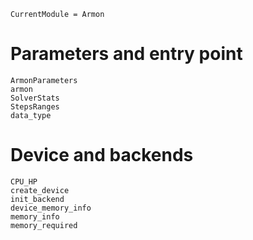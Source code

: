 ```@meta
CurrentModule = Armon
```

# Parameters and entry point

```@docs
ArmonParameters
armon
SolverStats
StepsRanges
data_type
```

# Device and backends

```@docs
CPU_HP
create_device
init_backend
device_memory_info
memory_info
memory_required
```
